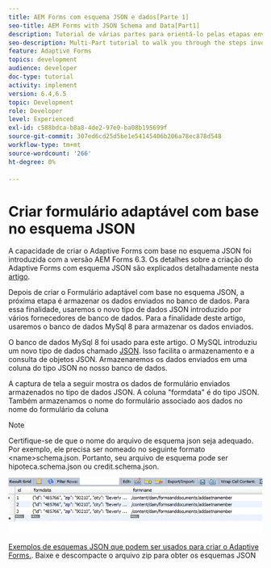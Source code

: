 ```yaml
---
title: AEM Forms com esquema JSON e dados[Parte 1]
seo-title: AEM Forms with JSON Schema and Data[Part1]
description: Tutorial de várias partes para orientá-lo pelas etapas envolvidas na criação do formulário adaptável com esquema JSON e consulta dos dados enviados.
seo-description: Multi-Part tutorial to walk you through the steps involved in creating Adaptive Form with JSON schema and querying the submitted data.
feature: Adaptive Forms
topics: development
audience: developer
doc-type: tutorial
activity: implement
version: 6.4,6.5
topic: Development
role: Developer
level: Experienced
exl-id: c588bdca-b8a8-4de2-97e0-ba08b195699f
source-git-commit: 307ed6cd25d5be1e54145406b206a78ec878d548
workflow-type: tm+mt
source-wordcount: '266'
ht-degree: 0%

---
```


# Criar formulário adaptável com base no esquema JSON


A capacidade de criar o Adaptive Forms com base no esquema JSON foi introduzida com a versão AEM Forms 6.3. Os detalhes sobre a criação do Adaptive Forms com esquema JSON são explicados detalhadamente nesta [artigo](https://experienceleague.adobe.com/docs/experience-manager-65/forms/adaptive-forms-advanced-authoring/adaptive-form-json-schema-form-model.html).

Depois de criar o Formulário adaptável com base no esquema JSON, a próxima etapa é armazenar os dados enviados no banco de dados. Para essa finalidade, usaremos o novo tipo de dados JSON introduzido por vários fornecedores de banco de dados. Para a finalidade deste artigo, usaremos o banco de dados MySql 8 para armazenar os dados enviados.

O banco de dados MySql 8 foi usado para este artigo. O MySQL introduziu um novo tipo de dados chamado [JSON](https://dev.mysql.com/doc/refman/8.0/en/json.html). Isso facilita o armazenamento e a consulta de objetos JSON. Armazenaremos os dados enviados em uma coluna do tipo JSON no nosso banco de dados.

A captura de tela a seguir mostra os dados de formulário enviados armazenados no tipo de dados JSON. A coluna &quot;formdata&quot; é do tipo JSON. Também armazenamos o nome do formulário associado aos dados no nome do formulário da coluna

>[!NOTE]
>
>Certifique-se de que o nome do arquivo de esquema json seja adequado. Por exemplo, ele precisa ser nomeado no seguinte formato &lt;name>schema.json. Portanto, seu arquivo de esquema pode ser hipoteca.schema.json ou credit.schema.json.


![armazenamento de dados](assets/datastored.gif)


[Exemplos de esquemas JSON que podem ser usados para criar o Adaptive Forms.](assets/samplejsonschemas.zip). Baixe e descompacte o arquivo zip para obter os esquemas JSON
